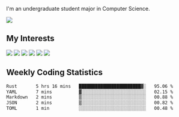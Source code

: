 I'm an undergraduate student major in Computer Science.

![](https://github-readme-stats.vercel.app/api?username=littzhch&theme=radical)

## My Interests

![](https://img.shields.io/badge/Python-3776AB?style=flat&labelColor=FFD43B&logoColor=3776AB&logo=python)
![](https://img.shields.io/badge/C-00599C?style=flat&labelColor=01427d&logoColor=6295cb&logo=c)
![](https://img.shields.io/badge/Rust-ffffff?style=flat&labelColor=ffffff&logoColor=000000&logo=rust)
![](https://img.shields.io/badge/LaTeX-008080?style=flat&labelColor=eeece5&logoColor=008080&logo=latex)
![](https://img.shields.io/badge/OpenGL-5487b2?style=flat&labelColor=ffffff&logoColor=5487b2&logo=opengl)
![](https://img.shields.io/badge/archlinux-1793d1?style=flat&labelColor=333333&logoColor=1793d1&logo=archlinux)

## Weekly Coding Statistics
<!--START_SECTION:waka-->

```txt
Rust       5 hrs 16 mins   ███████████████████████▓░   95.06 %
YAML       7 mins          ▓░░░░░░░░░░░░░░░░░░░░░░░░   02.15 %
Markdown   2 mins          ▒░░░░░░░░░░░░░░░░░░░░░░░░   00.88 %
JSON       2 mins          ▒░░░░░░░░░░░░░░░░░░░░░░░░   00.82 %
TOML       1 min           ░░░░░░░░░░░░░░░░░░░░░░░░░   00.48 %
```

<!--END_SECTION:waka-->
